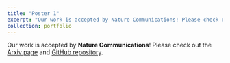 ```yaml
---
title: "Poster 1"
excerpt: "Our work is accepted by Nature Communications! Please check out the [Arxiv page](https://github.com/human-analysis/midas-shm) and [GitHub repository](https://github.com/human-analysis/midas-shm). <br/><img src='/files/portfolio/poster1.png'>"
collection: portfolio
---
```


Our work is accepted by <strong>Nature Communications</strong>! Please check out the [Arxiv page](https://arxiv.org/abs/2402.15492) and [GitHub repository](https://github.com/human-analysis/midas-shm).
